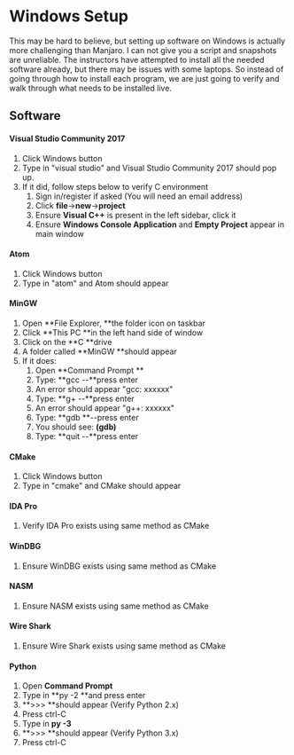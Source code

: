 # Windows Setup

This may be hard to believe, but setting up software on Windows is actually more challenging than Manjaro. I can not give you a script and snapshots are unreliable. The instructors have attempted to install all the needed software already, but there may be issues with some laptops. So instead of going through how to install each program, we are just going to verify and walk through what needs to be installed live.

## Software

#### Visual Studio Community 2017

1. Click Windows button
2. Type in "visual studio" and Visual Studio Community 2017 should pop up. 
3. If it did, follow steps below to verify C environment 
   1. Sign in/register if asked \(You will need an email address\)
   2. Click **file**-&gt;**new**-&gt;**project**
   3. Ensure **Visual C++** is present in the left sidebar, click it
   4. Ensure **Windows Console Application** and **Empty Project** appear in main window

#### Atom

1. Click Windows button
2. Type in "atom" and Atom should appear

#### MinGW

1. Open **File Explorer, **the folder icon on taskbar
2. Click **This PC **in the left hand side of window
3. Click on the **C **drive
4. A folder called **MinGW **should appear
5. If it does:
   1. Open **Command Prompt **
   2. Type: **gcc   --**press enter
   3. An error should appear "gcc: xxxxxx"
   4. Type: **g+     --**press enter
   5. An error should appear "g++: xxxxxx"
   6. Type: **gdb     **--press enter
   7. You should see: **\(gdb\)**
   8. Type: **quit   --**press enter

#### CMake

1. Click Windows button
2. Type in "cmake" and CMake should appear

#### IDA Pro

1. Verify IDA Pro exists using same method as CMake

#### WinDBG

1. Ensure WinDBG exists using same method as CMake

#### NASM

1. Ensure NASM exists using same method as CMake

#### Wire Shark

1. Ensure Wire Shark exists using same method as CMake

#### Python

1. Open **Command Prompt**
2. Type in **py -2 **and press enter
3. **&gt;&gt;&gt; **should appear \(Verify Python 2.x\)
4. Press ctrl-C
5. Type in **py -3**
6. **&gt;&gt;&gt; **should appear \(Verify Python 3.x\)
7. Press ctrl-C





